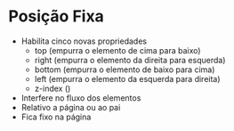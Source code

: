 # Posição Fixa
  * Habilita cinco novas propriedades
    - top (empurra o elemento de cima para baixo)
    - right (empurra o elemento da direita para esquerda)
    - bottom (empurra o elemento de baixo para cima)
    - left (empurra o elemento da esquerda para direita)
    - z-index ()
  * Interfere no fluxo dos elementos
  * Relativo a página ou ao pai
  * Fica fixo na página